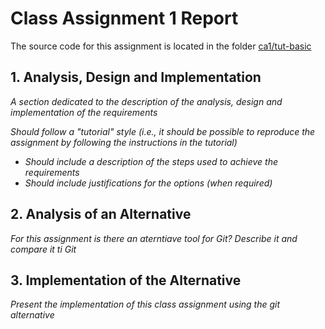 # Class Assignment 1 Report

The source code for this assignment is located in the folder [ca1/tut-basic](https://bitbucket.org/martalribeiro/devops-19-20-a-1191779/src/master/ca1/tut-basic/)

## 1. Analysis, Design and Implementation

*A section dedicated to the description of the analysis, design and implementation of the requirements*

*Should follow a "tutorial" style (i.e., it should be possible to reproduce the assignment by following the instructions in the tutorial)*

* *Should include a description of the steps used to achieve the requirements*
* *Should include justifications for the options (when required)*

## 2. Analysis of an Alternative

*For this assignment is there an aterntiave tool for Git? Describe it and compare it ti Git*

## 3. Implementation of the Alternative

*Present the implementation of this class assignment using the git alternative*
